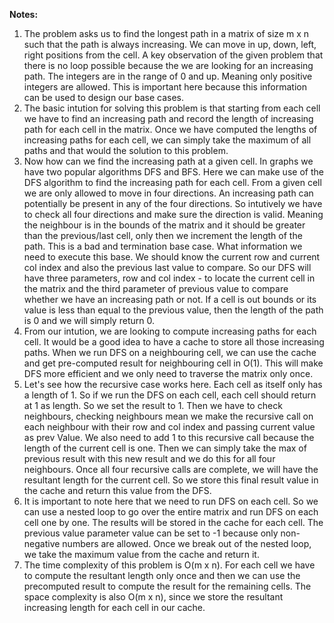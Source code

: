 **Notes:**

1. The problem asks us to find the longest path in a matrix of size m x n such that the path is always increasing. We can move in up, down, left, right positions from the cell. A key observation of the given problem that there is no loop possible because the we are looking for an increasing path. The integers are in the range of 0 and up. Meaning only positive integers are allowed. This is important here because this information can be used to design our base cases.
2. The basic intution for solving this problem is that starting from each cell we have to find an increasing path and record the length of increasing path for each cell in the matrix. Once we have computed the lengths of increasing paths for each cell, we can simply take the maximum of all paths and that would the solution to this problem.
3. Now how can we find the increasing path at a given cell. In graphs we have two popular algorithms DFS and BFS. Here we can make use of the DFS algorithm to find the increasing path for each cell. From a given cell we are only allowed to move in four directions. An increasing path can potentially be present in any of the four directions. So intutively we have to check all four directions and make sure the direction is valid. Meaning the neighbour is in the bounds of the matrix and it should be greater than the previous/last cell, only then we increment the length of the path. This is a bad and termination base case. What information we need to execute this base. We should know the current row and current col index and also the previous last value to compare. So our DFS will have three parameters, row and col index - to locate the current cell in the matrix and the third parameter of previous value to compare whether we have an increasing path or not. If a cell is out bounds or its value is less than equal to the previous value, then the length of the path is 0 and we will simply return 0.
4. From our intution, we are looking to compute increasing paths for each cell. It would be a good idea to have a cache to store all those increasing paths. When we run DFS on a neighbouring cell, we can use the cache and get pre-computed result for neighbouring cell in O(1). This will make DFS more efficient and we only need to traverse the matrix only once.
5. Let's see how the recursive case works here. Each cell as itself only has a length of 1. So if we run the DFS on each cell, each cell should return at 1 as length. So we set the result to 1. Then we have to check neighbours, checking neighbours mean we make the recursive call on each neighbour with their row and col index and passing current value as prev Value. We also need to add 1 to this recursive call because the length of the current cell is one. Then we can simply take the max of previous result with this new result and we do this for all four neighbours. Once all four recursive calls are complete, we will have the resultant length for the current cell. So we store this final result value in the cache and return this value from the DFS.
6. It is important to note here that we need to run DFS on each cell. So we can use a nested loop to go over the entire matrix and run DFS on each cell one by one. The results will be stored in the cache for each cell. The previous value parameter value can be set to -1 because only non-negative numbers are allowed. Once we break out of the nested loop, we take the maximum value from the cache and return it.
7. The time complexity of this problem is O(m x n). For each cell we have to compute the resultant length only once and then we can use the precomputed result to compute the result for the remaining cells. The space complexity is also O(m x n), since we store the resultant increasing length for each cell in our cache.
